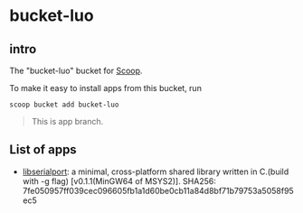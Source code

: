 # bucket-luo

## intro

The "bucket-luo" bucket for [Scoop](http://scoop.sh).  

To make it easy to install apps from this bucket, run  

`scoop bucket add bucket-luo`  

> This is app branch.

## List of apps

- [libserialport](https://raw.githubusercontent.com/luozongtong123/bucket-luo/app/mingw-w64-x86_64-libserialport-0.1.1.tar.xz): a minimal, cross-platform shared library written in C.(build with -g flag) [v0.1.1(MinGW64 of MSYS2)]. SHA256: 7fe050957ff039cec096605fb1a1d60be0cb11a84d8bf71b79753a5058f95ec5

